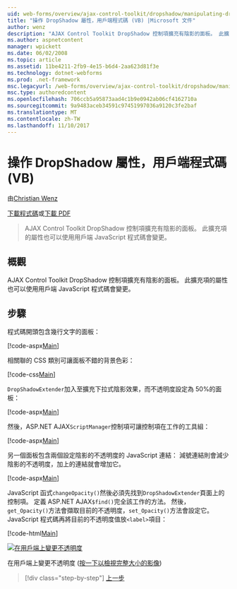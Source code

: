 ```yaml
---
uid: web-forms/overview/ajax-control-toolkit/dropshadow/manipulating-dropshadow-properties-from-client-code-vb
title: "操作 DropShadow 屬性，用戶端程式碼 (VB) |Microsoft 文件"
author: wenz
description: "AJAX Control Toolkit DropShadow 控制項擴充有陰影的面板。 此擴充項的屬性也可以使用用戶端 JavaScrip 來變更..."
ms.author: aspnetcontent
manager: wpickett
ms.date: 06/02/2008
ms.topic: article
ms.assetid: 11be4211-2fb9-4e15-b6d4-2aa623d81f3e
ms.technology: dotnet-webforms
ms.prod: .net-framework
msc.legacyurl: /web-forms/overview/ajax-control-toolkit/dropshadow/manipulating-dropshadow-properties-from-client-code-vb
msc.type: authoredcontent
ms.openlocfilehash: 706ccb5a95873aad4c1b9e0942ab06cf4162710a
ms.sourcegitcommit: 9a9483aceb34591c97451997036a9120c3fe2baf
ms.translationtype: MT
ms.contentlocale: zh-TW
ms.lasthandoff: 11/10/2017
---
```

<a name="manipulating-dropshadow-properties-from-client-code-vb"></a>操作 DropShadow 屬性，用戶端程式碼 (VB)
====================
由[Christian Wenz](https://github.com/wenz)

[下載程式碼](http://download.microsoft.com/download/5/1/6/51652a81-500b-4f6b-88d3-617103e7941e/DropShadow2.vb.zip)或[下載 PDF](http://download.microsoft.com/download/b/6/a/b6ae89ee-df69-4c87-9bfb-ad1eb2b23373/dropshadow2VB.pdf)

> AJAX Control Toolkit DropShadow 控制項擴充有陰影的面板。 此擴充項的屬性也可以使用用戶端 JavaScript 程式碼會變更。


## <a name="overview"></a>概觀

AJAX Control Toolkit DropShadow 控制項擴充有陰影的面板。 此擴充項的屬性也可以使用用戶端 JavaScript 程式碼會變更。

## <a name="steps"></a>步驟

程式碼開頭包含幾行文字的面板：

[!code-aspx[Main](manipulating-dropshadow-properties-from-client-code-vb/samples/sample1.aspx)]

相關聯的 CSS 類別可讓面板不錯的背景色彩：

[!code-css[Main](manipulating-dropshadow-properties-from-client-code-vb/samples/sample2.css)]

`DropShadowExtender`加入至擴充下拉式陰影效果，而不透明度設定為 50%的面板：

[!code-aspx[Main](manipulating-dropshadow-properties-from-client-code-vb/samples/sample3.aspx)]

然後，ASP.NET AJAX`ScriptManager`控制項可讓控制項在工作的工具組：

[!code-aspx[Main](manipulating-dropshadow-properties-from-client-code-vb/samples/sample4.aspx)]

另一個面板包含兩個設定陰影的不透明度的 JavaScript 連結： 減號連結則會減少陰影的不透明度，加上的連結就會增加它。

[!code-aspx[Main](manipulating-dropshadow-properties-from-client-code-vb/samples/sample5.aspx)]

JavaScript 函式`changeOpacity()`然後必須先找到`DropShadowExtender`頁面上的控制項。 定義 ASP.NET AJAX`$find()`完全該工作的方法。 然後，`get_Opacity()`方法會擷取目前的不透明度，`set_Opacity()`方法會設定它。 JavaScript 程式碼再將目前的不透明度值放`<label>`項目：

[!code-html[Main](manipulating-dropshadow-properties-from-client-code-vb/samples/sample6.html)]


[![在用戶端上變更不透明度](manipulating-dropshadow-properties-from-client-code-vb/_static/image2.png)](manipulating-dropshadow-properties-from-client-code-vb/_static/image1.png)

在用戶端上變更不透明度 ([按一下以檢視完整大小的影像](manipulating-dropshadow-properties-from-client-code-vb/_static/image3.png))

>[!div class="step-by-step"]
[上一步](adjusting-the-z-index-of-a-dropshadow-vb.md)
